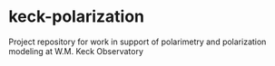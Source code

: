 # keck-polarization
Project repository for work in support of polarimetry and polarization modeling at W.M. Keck Observatory
